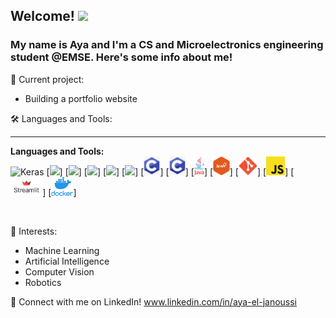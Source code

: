 ## Welcome! <img src="https://media.giphy.com/media/hvRJCLFzcasrR4ia7z/giphy.gif" width="40px">

### My name is Aya and I'm a CS and Microelectronics engineering student @EMSE. Here's some info about me!

🔭 Current project:
- Building a portfolio website

🛠️ Languages and Tools:

---

**Languages and Tools:**  
![Keras]([image_path](https://github.com/CodingAya/CodingAya/keras.png))
[<code><img height="30" src="https://github.com/CodingAya/CodingAya/master/python.png" ></code>]
[<code><img height="30" src="https://github.com/CodingAya/CodingAya/master/tensorflow.png"></code>]
[<code><img height="30" src="https://github.com/CodingAya/CodingAya/master/keras.png"></code>]
[<code><img height="30" src="https://github.com/CodingAya/CodingAya/master/scikit_learn.png "></code>]
[<code><img height="30" src="[https://github.com/CodingAya/CodingAya/master/C++.png](https://github.com/CodingAya/CodingAya/blob/main/C%2B%2B.png)?raw=true"></code>]
[<code><img height="30" src="https://github.com/CodingAya/CodingAya/blob/master/C.png?raw=true"></code>]
[<code><img height="30" src="https://github.com/CodingAya/CodingAya/blob/master/C.png?raw=true"></code>]
[<code><img height="30" src="https://github.com/CodingAya/CodingAya/blob/master/Java.png?raw=true"></code>]
[<code><img height="30" src="https://github.com/CodingAya/CodingAya/blob/master/spark.png?raw=true"></code>]
[<code><img height="30" src="https://github.com/CodingAya/CodingAya/blob/master/git.png?raw=true" ></code>]
[<code><img height="30" src="https://github.com/CodingAya/CodingAya/blob/master/js.png?raw=true" ></code>]
[<code><img height="30" src="https://github.com/CodingAya/CodingAya/blob/master/streamlit.png?raw=true" ></code>]
[<code><img height="30" src="https://github.com/CodingAya/CodingAya/blob/master/docker.png?raw=true" ></code>]

<br/>

🌱 Interests:

- Machine Learning
- Artificial Intelligence
- Computer Vision
- Robotics

💬 Connect with me on LinkedIn! www.linkedin.com/in/aya-el-janoussi

<br/>
